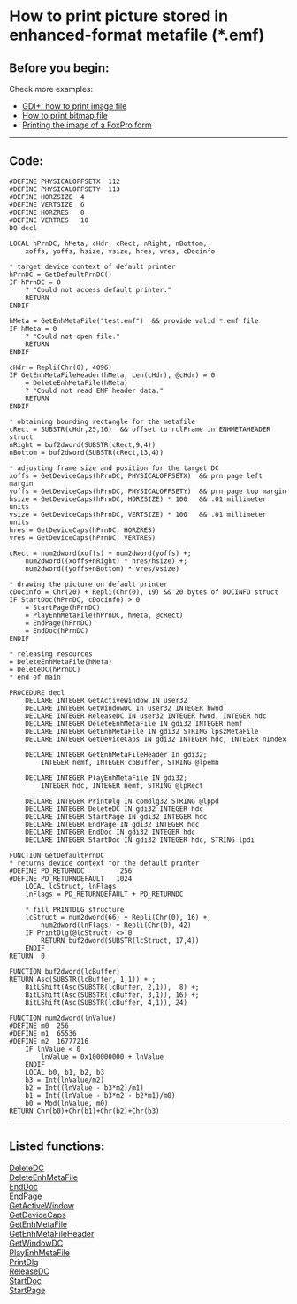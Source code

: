 
# How to print picture stored in enhanced-format metafile (*.emf)

## Before you begin:
Check more examples:  
* [GDI+: how to print image file](sample_455.md)  
* [How to print bitmap file](sample_211.md)  
* [Printing the image of a FoxPro form](sample_158.md)  
  
***  


## Code:
```foxpro  
#DEFINE PHYSICALOFFSETX  112
#DEFINE PHYSICALOFFSETY  113
#DEFINE HORZSIZE  4
#DEFINE VERTSIZE  6
#DEFINE HORZRES   8
#DEFINE VERTRES   10
DO decl

LOCAL hPrnDC, hMeta, cHdr, cRect, nRight, nBottom,;
	xoffs, yoffs, hsize, vsize, hres, vres, cDocinfo

* target device context of default printer
hPrnDC = GetDefaultPrnDC()
IF hPrnDC = 0
	? "Could not access default printer."
	RETURN
ENDIF

hMeta = GetEnhMetaFile("test.emf")  && provide valid *.emf file
IF hMeta = 0
	? "Could not open file."
	RETURN
ENDIF

cHdr = Repli(Chr(0), 4096)
IF GetEnhMetaFileHeader(hMeta, Len(cHdr), @cHdr) = 0
	= DeleteEnhMetaFile(hMeta)
	? "Could not read EMF header data."
	RETURN
ENDIF

* obtaining bounding rectangle for the metafile
cRect = SUBSTR(cHdr,25,16)  && offset to rclFrame in ENHMETAHEADER struct
nRight = buf2dword(SUBSTR(cRect,9,4))
nBottom = buf2dword(SUBSTR(cRect,13,4))

* adjusting frame size and position for the target DC
xoffs = GetDeviceCaps(hPrnDC, PHYSICALOFFSETX)  && prn page left margin
yoffs = GetDeviceCaps(hPrnDC, PHYSICALOFFSETY)  && prn page top margin
hsize = GetDeviceCaps(hPrnDC, HORZSIZE) * 100   && .01 millimeter units
vsize = GetDeviceCaps(hPrnDC, VERTSIZE) * 100   && .01 millimeter units
hres = GetDeviceCaps(hPrnDC, HORZRES)
vres = GetDeviceCaps(hPrnDC, VERTRES)

cRect = num2dword(xoffs) + num2dword(yoffs) +;
	num2dword((xoffs+nRight) * hres/hsize) +;
	num2dword((yoffs+nBottom) * vres/vsize)

* drawing the picture on default printer
cDocinfo = Chr(20) + Repli(Chr(0), 19) && 20 bytes of DOCINFO struct
IF StartDoc(hPrnDC, cDocinfo) > 0
	= StartPage(hPrnDC)
	= PlayEnhMetaFile(hPrnDC, hMeta, @cRect)
	= EndPage(hPrnDC)
	= EndDoc(hPrnDC)
ENDIF

* releasing resources
= DeleteEnhMetaFile(hMeta)
= DeleteDC(hPrnDC)
* end of main

PROCEDURE decl
	DECLARE INTEGER GetActiveWindow IN user32
	DECLARE INTEGER GetWindowDC In user32 INTEGER hwnd
	DECLARE INTEGER ReleaseDC IN user32 INTEGER hwnd, INTEGER hdc
	DECLARE INTEGER DeleteEnhMetaFile IN gdi32 INTEGER hemf
	DECLARE INTEGER GetEnhMetaFile IN gdi32 STRING lpszMetaFile
	DECLARE INTEGER GetDeviceCaps IN gdi32 INTEGER hdc, INTEGER nIndex

	DECLARE INTEGER GetEnhMetaFileHeader In gdi32;
		INTEGER hemf, INTEGER cbBuffer, STRING @lpemh

	DECLARE INTEGER PlayEnhMetaFile IN gdi32;
		INTEGER hdc, INTEGER hemf, STRING @lpRect

	DECLARE INTEGER PrintDlg IN comdlg32 STRING @lppd
	DECLARE INTEGER DeleteDC IN gdi32 INTEGER hdc
	DECLARE INTEGER StartPage IN gdi32 INTEGER hdc
	DECLARE INTEGER EndPage IN gdi32 INTEGER hdc
	DECLARE INTEGER EndDoc IN gdi32 INTEGER hdc
	DECLARE INTEGER StartDoc IN gdi32 INTEGER hdc, STRING lpdi

FUNCTION GetDefaultPrnDC
* returns device context for the default printer
#DEFINE PD_RETURNDC         256
#DEFINE PD_RETURNDEFAULT   1024
	LOCAL lcStruct, lnFlags
	lnFlags = PD_RETURNDEFAULT + PD_RETURNDC

	* fill PRINTDLG structure
	lcStruct = num2dword(66) + Repli(Chr(0), 16) +;
		num2dword(lnFlags) + Repli(Chr(0), 42)
	IF PrintDlg(@lcStruct) <> 0
		RETURN buf2dword(SUBSTR(lcStruct, 17,4))
	ENDIF
RETURN  0

FUNCTION buf2dword(lcBuffer)
RETURN Asc(SUBSTR(lcBuffer, 1,1)) + ;
	BitLShift(Asc(SUBSTR(lcBuffer, 2,1)),  8) +;
	BitLShift(Asc(SUBSTR(lcBuffer, 3,1)), 16) +;
	BitLShift(Asc(SUBSTR(lcBuffer, 4,1)), 24)

FUNCTION num2dword(lnValue)
#DEFINE m0  256
#DEFINE m1  65536
#DEFINE m2  16777216
	IF lnValue < 0
		lnValue = 0x100000000 + lnValue
	ENDIF
	LOCAL b0, b1, b2, b3
	b3 = Int(lnValue/m2)
	b2 = Int((lnValue - b3*m2)/m1)
	b1 = Int((lnValue - b3*m2 - b2*m1)/m0)
	b0 = Mod(lnValue, m0)
RETURN Chr(b0)+Chr(b1)+Chr(b2)+Chr(b3)  
```  
***  


## Listed functions:
[DeleteDC](../libraries/gdi32/DeleteDC.md)  
[DeleteEnhMetaFile](../libraries/gdi32/DeleteEnhMetaFile.md)  
[EndDoc](../libraries/gdi32/EndDoc.md)  
[EndPage](../libraries/gdi32/EndPage.md)  
[GetActiveWindow](../libraries/user32/GetActiveWindow.md)  
[GetDeviceCaps](../libraries/gdi32/GetDeviceCaps.md)  
[GetEnhMetaFile](../libraries/gdi32/GetEnhMetaFile.md)  
[GetEnhMetaFileHeader](../libraries/gdi32/GetEnhMetaFileHeader.md)  
[GetWindowDC](../libraries/user32/GetWindowDC.md)  
[PlayEnhMetaFile](../libraries/gdi32/PlayEnhMetaFile.md)  
[PrintDlg](../libraries/comdlg32/PrintDlg.md)  
[ReleaseDC](../libraries/user32/ReleaseDC.md)  
[StartDoc](../libraries/gdi32/StartDoc.md)  
[StartPage](../libraries/gdi32/StartPage.md)  
